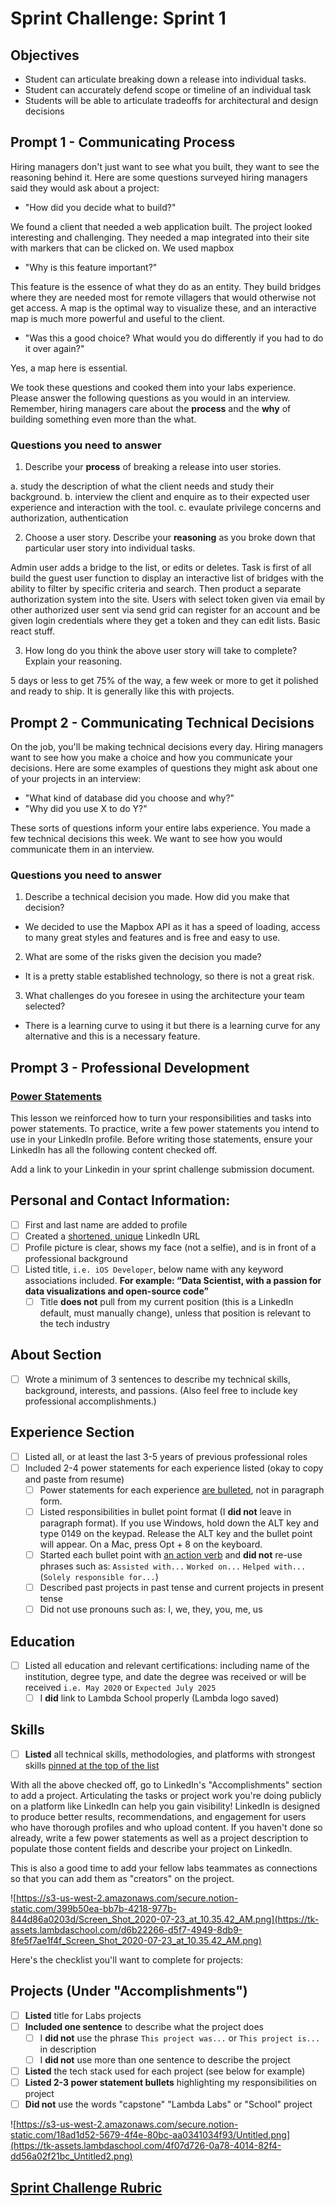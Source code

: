 # Sprint Challenge: Sprint 1

## Objectives

- Student can articulate breaking down a release into individual tasks.
- Student can accurately defend scope or timeline of an individual task
- Students will be able to articulate tradeoffs for architectural and design decisions

## Prompt 1 - Communicating Process

Hiring managers don't just want to see what you built, they want to see the reasoning behind it. Here are some questions surveyed hiring managers said they would ask about a project:

- "How did you decide what to build?"

We found a client that needed a web application built. The project looked interesting and challenging. They needed a map integrated into their site with markers that can be clicked on. We used mapbox

- "Why is this feature important?"

This feature is the essence of what they do as an entity. They build bridges where they are needed most for remote villagers that would otherwise not get access. A map is the optimal way to visualize these, and an interactive map is much more powerful and useful to the client.  

- "Was this a good choice? What would you do differently if you had to do it over again?"

Yes, a map here is essential. 

We took these questions and cooked them into your labs experience. Please answer the following questions as you would in an interview. Remember, hiring managers care about the **process** and the **why** of building something even more than the what.

### Questions you need to answer

1. Describe your **process** of breaking a release into user stories.

a. study the description of what the client needs and study their background. 
b. interview the client and enquire as to their expected user experience and interaction with the tool. 
c. evaulate privilege concerns and authorization, authentication

2. Choose a user story. Describe your **reasoning** as you broke down that particular user story into individual tasks.

Admin user adds a bridge to the list, or edits or deletes. Task is first of all build the guest user function to display an interactive list of bridges with the ability to filter by specific criteria and search. Then product a separate authorization system into the site. Users with select token given via email by other authorized user sent via send grid can register for an account and be given login credentials where they get a token and they can edit lists. Basic react stuff. 

3. How long do you think the above user story will take to complete? Explain your reasoning.

5 days or less to get 75% of the way, a few week or more to get it polished and ready to ship. It is generally like this with projects.

## Prompt 2 - Communicating Technical Decisions

On the job, you'll be making technical decisions every day. Hiring managers want to see how you make a choice and how you communicate your decisions. Here are some examples of questions they might ask about one of your projects in an interview:

- "What kind of database did you choose and why?"
- "Why did you use X to do Y?"

These sorts of questions inform your entire labs experience. You made a few technical decisions this week. We want to see how you would communicate them in an interview.

### Questions you need to answer

1. Describe a technical decision you made. How did you make that decision?

- We decided to use the Mapbox API as it has a speed of loading, access to many great styles and features and is free and easy to use. 

2. What are some of the risks given the decision you made?

- It is a pretty stable established technology, so there is not a great risk. 

3. What challenges do you foresee in using the architecture your team selected?

- There is a learning curve to using it but there is a learning curve for any alternative and this is a necessary feature. 

## Prompt 3 - Professional Development 

### [Power Statements](https://learn.lambdaschool.com/cr/module/recQUR9bWxvLBJknr](https://learn.lambdaschool.com/cr/module/recQUR9bWxvLBJknr))

This lesson we reinforced how to turn your responsibilities and tasks into power statements. To practice, write a few power statements you intend to use in your LinkedIn profile. Before writing those statements, ensure your LinkedIn has all the following content checked off.

Add a link to your Linkedin in your sprint challenge submission document.

## Personal and Contact Information:

- [ ]  First and last name are added to profile
- [ ]  Created a [shortened, unique](https://www.linkedin.com/help/linkedin/answer/87/customizing-your-public-profile-url?lang=en) LinkedIn URL
- [ ]  Profile picture is clear, shows my face (not a selfie), and is in front of a professional background
- [ ]  Listed title, `i.e. iOS Developer`, below name with any keyword associations included.  **For example: “Data Scientist, with a passion for data visualizations and open-source code”**
    - [ ]  Title **does not** pull from my current position (this is a LinkedIn default, must manually change), unless that position is relevant to the tech industry

## About Section


- [ ]  Wrote a minimum of 3 sentences to describe my technical skills, background, interests, and passions. (Also feel free to include key professional accomplishments.)

## Experience Section

- [ ]  Listed all, or at least the last 3-5 years of previous professional roles
- [ ]  Included 2-4 power statements for each experience listed (okay to copy and paste from resume)
    - [ ]  Power statements for each experience [are bulleted](https://www.linkedin.com/pulse/update-how-add-bullet-points-your-linkedin-profile-erin-dore-miller/), not in paragraph form.
    - [ ]  Listed responsibilities in bullet point format (I **did not** leave in paragraph format). If you use Windows, hold down the ALT key and type 0149 on the keypad. Release the ALT key and the bullet point will appear. On a Mac, press Opt + 8 on the keyboard.
    - [ ]  Started each bullet point with [an action verb](https://docs.google.com/document/d/1wZkDPBWtQZDGGdvStD61iRx_jOWVlIyyQl9UOYHtZgA/edit?usp=sharing) and **did not** re-use phrases such as:  `Assisted with...` `Worked on...` `Helped with...`  (`Solely responsible for...`)
    - [ ]  Described past projects in past tense and current projects in present tense
    - [ ]  Did not use pronouns such as: I, we, they, you, me, us

## Education
- [ ]  Listed all education and relevant certifications: including name of the institution, degree type, and date the degree was received or will be received `i.e. May 2020` or `Expected July 2025`
    - [ ]  I **did** link to Lambda School properly (Lambda logo saved)

## Skills

- [ ]  **Listed** all technical skills, methodologies, and platforms with strongest skills [pinned at the top of the list](https://www.linkedin.com/help/linkedin/answer/35265/display-order-of-skill-endorsements?lang=en)

With all the above checked off, go to LinkedIn's "Accomplishments" section to add a project. Articulating the tasks or project work you're doing publicly on a platform like LinkedIn can help you gain visibility! LinkedIn is designed to produce better results, recommendations, and engagement for users who have thorough profiles and who upload content. If you haven't done so already, write a few power statements as well as a project description to populate those content fields and describe your project on LinkedIn.

This is also a good time to add your fellow labs teammates as connections so that you can add them as "creators" on the project.

![https://s3-us-west-2.amazonaws.com/secure.notion-static.com/399b50ea-bb7b-4218-977b-844d86a0203d/Screen_Shot_2020-07-23_at_10.35.42_AM.png](https://tk-assets.lambdaschool.com/d6b22266-d5f7-4949-8db9-8fe5f7ae1f4f_Screen_Shot_2020-07-23_at_10.35.42_AM.png)

Here's the checklist you'll want to complete for projects:

## Projects (Under "Accomplishments")

- [ ]  **Listed** title for Labs projects
- [ ]  **Included one sentence** to describe what the project does
    - [ ]  I **did not** use the phrase `This project was...` or `This project is...` in description
    - [ ]  I **did not** use more than one sentence to describe the project
- [ ]  **Listed** the tech stack used for each project (see below for example)
- [ ]  **Listed 2-3 power statement bullets** highlighting my responsibilities on project
- [ ]  **Did not** use the words "capstone" "Lambda Labs" or "School" project

![https://s3-us-west-2.amazonaws.com/secure.notion-static.com/18ad1d52-5679-4f4e-80bc-aa0341034f93/Untitled.png](https://tk-assets.lambdaschool.com/4f07d726-0a78-4014-82f4-dd56a02f21bc_Untitled2.png)

## [Sprint Challenge Rubric](https://www.notion.so/863354e030274baf99983cfee357d4d1)
